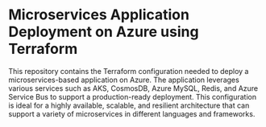 # Microservices Application Deployment on Azure using Terraform
This repository contains the Terraform configuration needed to deploy a microservices-based application on Azure. The application leverages various services such as AKS, CosmosDB, Azure MySQL, Redis, and Azure Service Bus to support a production-ready deployment. This configuration is ideal for a highly available, scalable, and resilient architecture that can support a variety of microservices in different languages and frameworks.
